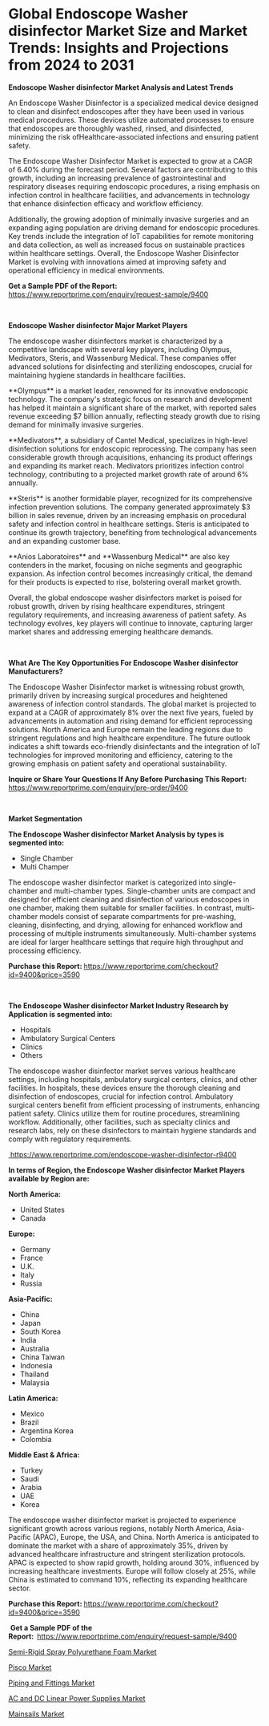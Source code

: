 <p><h1>Global Endoscope Washer disinfector Market Size and Market Trends: Insights and Projections from 2024 to 2031</h1></p><p><strong>Endoscope Washer disinfector Market Analysis and Latest Trends</strong></p>
<p><p>An Endoscope Washer Disinfector is a specialized medical device designed to clean and disinfect endoscopes after they have been used in various medical procedures. These devices utilize automated processes to ensure that endoscopes are thoroughly washed, rinsed, and disinfected, minimizing the risk ofHealthcare-associated infections and ensuring patient safety.</p><p>The Endoscope Washer Disinfector Market is expected to grow at a CAGR of 6.40% during the forecast period. Several factors are contributing to this growth, including an increasing prevalence of gastrointestinal and respiratory diseases requiring endoscopic procedures, a rising emphasis on infection control in healthcare facilities, and advancements in technology that enhance disinfection efficacy and workflow efficiency. </p><p>Additionally, the growing adoption of minimally invasive surgeries and an expanding aging population are driving demand for endoscopic procedures. Key trends include the integration of IoT capabilities for remote monitoring and data collection, as well as increased focus on sustainable practices within healthcare settings. Overall, the Endoscope Washer Disinfector Market is evolving with innovations aimed at improving safety and operational efficiency in medical environments.</p></p>
<p><strong>Get a Sample PDF of the Report:&nbsp;</strong> <a href="https://www.reportprime.com/enquiry/request-sample/9400">https://www.reportprime.com/enquiry/request-sample/9400</a></p>
<p>&nbsp;</p>
<p><strong>Endoscope Washer disinfector Major Market Players</strong></p>
<p><p>The endoscope washer disinfectors market is characterized by a competitive landscape with several key players, including Olympus, Medivators, Steris, and Wassenburg Medical. These companies offer advanced solutions for disinfecting and sterilizing endoscopes, crucial for maintaining hygiene standards in healthcare facilities.</p><p>**Olympus** is a market leader, renowned for its innovative endoscopic technology. The company's strategic focus on research and development has helped it maintain a significant share of the market, with reported sales revenue exceeding $7 billion annually, reflecting steady growth due to rising demand for minimally invasive surgeries.</p><p>**Medivators**, a subsidiary of Cantel Medical, specializes in high-level disinfection solutions for endoscopic reprocessing. The company has seen considerable growth through acquisitions, enhancing its product offerings and expanding its market reach. Medivators prioritizes infection control technology, contributing to a projected market growth rate of around 6% annually.</p><p>**Steris** is another formidable player, recognized for its comprehensive infection prevention solutions. The company generated approximately $3 billion in sales revenue, driven by an increasing emphasis on procedural safety and infection control in healthcare settings. Steris is anticipated to continue its growth trajectory, benefiting from technological advancements and an expanding customer base.</p><p>**Anios Laboratoires** and **Wassenburg Medical** are also key contenders in the market, focusing on niche segments and geographic expansion. As infection control becomes increasingly critical, the demand for their products is expected to rise, bolstering overall market growth.</p><p>Overall, the global endoscope washer disinfectors market is poised for robust growth, driven by rising healthcare expenditures, stringent regulatory requirements, and increasing awareness of patient safety. As technology evolves, key players will continue to innovate, capturing larger market shares and addressing emerging healthcare demands.</p></p>
<p>&nbsp;</p>
<p><strong>What Are The Key Opportunities For Endoscope Washer disinfector Manufacturers?</strong></p>
<p><p>The Endoscope Washer Disinfector market is witnessing robust growth, primarily driven by increasing surgical procedures and heightened awareness of infection control standards. The global market is projected to expand at a CAGR of approximately 8% over the next five years, fueled by advancements in automation and rising demand for efficient reprocessing solutions. North America and Europe remain the leading regions due to stringent regulations and high healthcare expenditure. The future outlook indicates a shift towards eco-friendly disinfectants and the integration of IoT technologies for improved monitoring and efficiency, catering to the growing emphasis on patient safety and operational sustainability.</p></p>
<p><strong>Inquire or Share Your Questions If Any Before Purchasing This Report:</strong> <a href="https://www.reportprime.com/enquiry/pre-order/9400">https://www.reportprime.com/enquiry/pre-order/9400</a></p>
<p>&nbsp;</p>
<p><strong>Market Segmentation</strong></p>
<p><strong>The Endoscope Washer disinfector Market Analysis by types is segmented into:</strong></p>
<p><ul><li>Single Chamber</li><li>Multi Champer</li></ul></p>
<p><p>The endoscope washer disinfector market is categorized into single-chamber and multi-chamber types. Single-chamber units are compact and designed for efficient cleaning and disinfection of various endoscopes in one chamber, making them suitable for smaller facilities. In contrast, multi-chamber models consist of separate compartments for pre-washing, cleaning, disinfecting, and drying, allowing for enhanced workflow and processing of multiple instruments simultaneously. Multi-chamber systems are ideal for larger healthcare settings that require high throughput and processing efficiency.</p></p>
<p><strong>Purchase this Report:&nbsp;</strong><a href="https://www.reportprime.com/checkout?id=9400&price=3590">https://www.reportprime.com/checkout?id=9400&price=3590</a></p>
<p>&nbsp;</p>
<p><strong>The Endoscope Washer disinfector Market Industry Research by Application is segmented into:</strong></p>
<p><ul><li>Hospitals</li><li>Ambulatory Surgical Centers</li><li>Clinics</li><li>Others</li></ul></p>
<p><p>The endoscope washer disinfector market serves various healthcare settings, including hospitals, ambulatory surgical centers, clinics, and other facilities. In hospitals, these devices ensure the thorough cleaning and disinfection of endoscopes, crucial for infection control. Ambulatory surgical centers benefit from efficient processing of instruments, enhancing patient safety. Clinics utilize them for routine procedures, streamlining workflow. Additionally, other facilities, such as specialty clinics and research labs, rely on these disinfectors to maintain hygiene standards and comply with regulatory requirements.</p></p>
<p><a href="https://www.reportprime.com/endoscope-washer-disinfector-r9400">&nbsp;https://www.reportprime.com/endoscope-washer-disinfector-r9400</a></p>
<p><strong>In terms of Region, the Endoscope Washer disinfector Market Players available by Region are:</strong></p>
<p>
    <p> <strong> North America: </strong>
        <ul>
            <li>United States</li>
            <li>Canada</li>
        </ul>
        </p> 
    <p> <strong> Europe: </strong>
        <ul>
            <li>Germany</li>
            <li>France</li>
            <li>U.K.</li>
            <li>Italy</li>
            <li>Russia</li>
        </ul>
        </p> 
    <p> <strong> Asia-Pacific: </strong>
        <ul>
            <li>China</li>
            <li>Japan</li>
            <li>South Korea</li>
            <li>India</li>
            <li>Australia</li>
            <li>China Taiwan</li>
            <li>Indonesia</li>
            <li>Thailand</li>
            <li>Malaysia</li>
        </ul>
        </p> 
    <p> <strong> Latin America: </strong>
        <ul>
            <li>Mexico</li>
            <li>Brazil</li>
            <li>Argentina Korea</li>
            <li>Colombia</li>
        </ul>
        </p> 
    <p> <strong> Middle East & Africa: </strong>
        <ul>
            <li>Turkey</li>
            <li>Saudi</li>
            <li>Arabia</li>
            <li>UAE</li>
            <li>Korea</li>
        </ul>
    </p>
    </p>
<p><p>The endoscope washer disinfector market is projected to experience significant growth across various regions, notably North America, Asia-Pacific (APAC), Europe, the USA, and China. North America is anticipated to dominate the market with a share of approximately 35%, driven by advanced healthcare infrastructure and stringent sterilization protocols. APAC is expected to show rapid growth, holding around 30%, influenced by increasing healthcare investments. Europe will follow closely at 25%, while China is estimated to command 10%, reflecting its expanding healthcare sector.</p></p>
<p><strong>Purchase this Report: </strong><a href="https://www.reportprime.com/checkout?id=9400&price=3590">https://www.reportprime.com/checkout?id=9400&price=3590</a></p>
<p>&nbsp;<strong>Get a Sample PDF of the Report:&nbsp;&nbsp;</strong><a href="https://www.reportprime.com/enquiry/request-sample/9400">https://www.reportprime.com/enquiry/request-sample/9400</a></p>
<p><strong></strong></p>
<p><p><a href="https://medium.com/@lianapter60/the-semi-rigid-spray-polyurethane-foam-market-industry-provides-a-comprehensive-and-current-79d79e38203a">Semi-Rigid Spray Polyurethane Foam Market</a></p><p><a href="https://www.linkedin.com/pulse/driving-market-forces-pisco-trends-future-forecasts-l23ue?trackingId=bX6wBRLER6y3xszUCTtJfQ%3D%3D">Pisco Market</a></p><p><a href="https://www.linkedin.com/pulse/how-piping-fittings-market-evolved-key-trends-regional-5x2ze?trackingId=Tc7SZHGMQwe0e6u4nCPQoQ%3D%3D">Piping and Fittings Market</a></p><p><a href="https://medium.com/@lianapter60/the-ac-and-dc-linear-power-supplies-market-research-report-provides-an-in-depth-and-up-to-date-abe249f2aa2c">AC and DC Linear Power Supplies Market</a></p><p><a href="https://issuu.com/reportprime-2/docs/mainsails-market-size-2030.pptx_cd55a835c395b8">Mainsails Market</a></p></p>